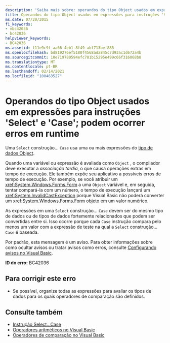 ```yaml
---
description: 'Saiba mais sobre: operandos do tipo Object usados em expressões para instruções "Select", "Case"; podem ocorrer erros de tempo de execução'
title: Operandos do tipo Object usados em expressões para instruções 'Select' e 'Case'; podem ocorrer erros em runtime
ms.date: 07/20/2015
f1_keywords:
- vbc42036
- bc42036
helpviewer_keywords:
- BC42036
ms.assetid: f11e9c9f-aa66-4eb1-8f49-abf713bef885
ms.openlocfilehash: bd819276ef5180f4568ada845c7d93ac1d672a4b
ms.sourcegitcommit: 10e719780594efc781b15295e499c66f316068b8
ms.translationtype: MT
ms.contentlocale: pt-BR
ms.lasthandoff: 02/14/2021
ms.locfileid: "100463527"
---
```

# <a name="operands-of-type-object-used-in-expressions-for-select-case-statements-runtime-errors-could-occur"></a>Operandos do tipo Object usados em expressões para instruções 'Select' e 'Case'; podem ocorrer erros em runtime

Uma `Select` construção... `Case` usa uma ou mais expressões do [tipo de dados Object](../language-reference/data-types/object-data-type.md).  
  
 Quando uma variável ou expressão é avaliada como `Object` , o compilador deve executar a *associação tardia*, o que causa operações extras em tempo de execução. Ele também expõe seu aplicativo a possíveis erros de tempo de execução. Por exemplo, se você atribuir um <xref:System.Windows.Forms.Form> a uma `Object` variável e, em seguida, tentar compará-la com um número, o tempo de execução lançará um <xref:System.InvalidCastException> porque Visual Basic não poderá converter um <xref:System.Windows.Forms.Form> objeto em um valor numérico.  
  
 As expressões em uma `Select` construção... `Case` devem ser do mesmo tipo de dados ou de tipos de dados fortemente relacionados que podem ser convertidas entre si. Isso ocorre porque cada `Case` instrução compara pelo menos um valor com a expressão de teste na qual a `Select` construção... `Case` é baseada.  
  
 Por padrão, esta mensagem é um aviso. Para obter informações sobre como ocultar avisos ou tratar avisos como erros, consulte [Configurando avisos no Visual Basic](/visualstudio/ide/configuring-warnings-in-visual-basic).  
  
 **ID do erro:** BC42036  
  
## <a name="to-correct-this-error"></a>Para corrigir este erro  
  
- Se possível, organize todas as expressões para avaliar os tipos de dados para os quais operadores de comparação são definidos.  
  
## <a name="see-also"></a>Consulte também

- [Instrução Select...Case](../language-reference/statements/select-case-statement.md)
- [Operadores aritméticos no Visual Basic](../programming-guide/language-features/operators-and-expressions/arithmetic-operators.md)
- [Operadores de comparação no Visual Basic](../programming-guide/language-features/operators-and-expressions/comparison-operators.md)
